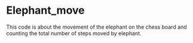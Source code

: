 # Elephant_move
This code is about the movement of the elephant on the chess board and counting the total number of steps moved by elephant.
